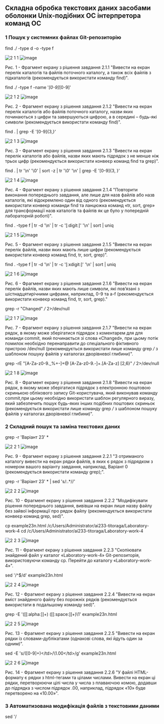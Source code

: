 ## Складна обробка текстових даних засобами оболонки Unix-подібних ОС інтерпретора команд ОС

### 1 Пошук у системних файлах Git-репозиторію

find ./ -type d -o -type f

![2 1 1](https://github.com/OS-IS/ai233-titoraga/assets/162619587/d560f5f0-8d17-45c1-96ea-216644ab0ecc)
![image](https://github.com/tobio176/WebAR-Tabulator/assets/162619587/90b4598a-5d81-4a83-8e51-e99c34e652ad)

Рис. 1 - Фрагмент екрану з рішення завдання 2.1.1 "Вивести на екран перелік каталогів та файлів поточного каталогу, а також всіх файлів з підкаталогів (рекомендується використати команду find)".

find ./ -type f -name '*[0-9]*[0-9]'

![2 1 2](https://github.com/OS-IS/ai233-titoraga/assets/162619587/e5a50845-b595-43b9-95e2-c0758e213d23)
![image](https://github.com/tobio176/WebAR-Tabulator/assets/162619587/3e9fb246-392f-47bd-9e7a-db415e5d9331)

Рис. 2 - Фрагмент екрану з рішення завдання 2.1.2 "Вивести на екран перелік каталогів або файлів поточного каталогу, назви яких починаються з цифри та завершуються цифрою, а в середині – будь-які символи (рекомендується використати команду find)".

find . | grep -E '[0-9]{3,}'

![2 1 3](https://github.com/OS-IS/ai233-titoraga/assets/162619587/209258e6-3fed-4e79-921b-b8ac6491e9e5)
![image](https://github.com/tobio176/WebAR-Tabulator/assets/162619587/6d72f32c-4c01-4900-b256-f3b39b9f243b)

Рис. 3 - Фрагмент екрану з рішення завдання 2.1.3 "Вивести на екран перелік каталогів або файлів, назви яких мають підрядок з не менше ніж трьох цифр (рекомендується використати конвеєр команд find та grep)".

find . | tr '\n' '\0' | sort -z | tr '\0' '\n' | grep -E '[0-9]{3, }'

![2 1 4](https://github.com/OS-IS/ai233-titoraga/assets/162619587/4b2af168-a261-4cf2-8972-000d09448d4d)
![image](https://github.com/tobio176/WebAR-Tabulator/assets/162619587/42eddfed-ab4d-4c73-8f5f-89b3b86cbd8a)

Рис. 4 - Фрагмент екрану з рішення завдання 2.1.4 "Повторити виконання попереднього завдання, але лише для назв файлів або назв каталогів, які відокремлено один від одного (рекомендується використати конвеєр команди find та ланцюжка команд «tr, sort, grep» для трансформації назв каталогів та файлів як це було у попередній лабораторній роботі)".

find . -type f | tr -d '\n' | tr -c '[:digit:]' '\n' | sort | uniq

![2 1 5](https://github.com/OS-IS/ai233-titoraga/assets/162619587/257d42db-d805-4126-a650-42fdf2d9b562)
![image](https://github.com/tobio176/WebAR-Tabulator/assets/162619587/8ac834bb-e7d9-4f76-a0af-01ee8d36d377)

Рис. 5 - Фрагмент екрану з рішення завдання 2.1.5 "Вивести на екран перелік файлів, назви яких мають лише цифри (рекомендується використати конвеєр команд find, tr, sort, grep)".

find . -type f | tr -d '\n' | tr -c '[:xdigit:]' '\n' | sort | uniq

![2 1 6](https://github.com/OS-IS/ai233-titoraga/assets/162619587/e6654728-bf33-40d4-a70f-70122b4755f9)
![image](https://github.com/tobio176/WebAR-Tabulator/assets/162619587/12bd013d-c702-444d-86bd-fb65c241b871)

Рис. 6 - Фрагмент екрану з рішення завдання 2.1.6 "Вивести на екран перелік файлів, назви яких мають лише символи, які пов’язані з шістнадцятирічними цифрами, наприклад, 0-9 та a-f (рекомендується використати конвеєр команд find, tr, sort, grep)."

grep -r "Changed" */* 2>/dev/null

![2 1 7](https://github.com/OS-IS/ai233-titoraga/assets/162619587/10495253-9414-4226-8715-febc36b99208)
![image](https://github.com/tobio176/WebAR-Tabulator/assets/162619587/102bca1a-464d-4951-9f75-c5e01dce30da)

Рис. 7 - Фрагмент екрану з рішення завдання 2.1.7 "Вивести на екран рядок, в якому може зберігатися підрядок з коментарем для для команди commit, який починається зі слова «Changed», при цьому потік помилок необхідно перенаправити до спеціального фіктивного пристрою /dev/null (рекомендується використати лише команду grep */* з шаблоном пошуку файлів у каталогах дворівневої глибини)".

grep -rE "[A-Za-z0-9._%+-]+@ [A-Za-z0-9.-]+\.[A-Za-z] [2,6}" */* 2>/dev/null

![2 1 8](https://github.com/OS-IS/ai233-titoraga/assets/162619587/24dbf9ba-844b-4262-8369-a42da91b83bf)
![image](https://github.com/tobio176/WebAR-Tabulator/assets/162619587/db5cfebe-abb8-49fd-970b-c2ca9f82ccbc)

Рис. 8 - Фрагмент екрану з рішення завдання 2.1.8 "Вивести на екран рядок, в якому може зберігатися підрядок з електронною поштовою скринькою облікового запису Git-користувача, який виконував команду commit,при цьому необхідно використати шаблон регулярного виразу, який забезпечить пошук будь-яких інших подібних поштових скриньок (рекомендується використати лише команду grep */* з шаблоном пошуку файлів у каталогах дворівневої глибини)".

###  2 Складний пошук та заміна текстових даних

grep -r 'Варіант 23' *

![2 2 1](https://github.com/OS-IS/ai233-titoraga/assets/162619587/58be0039-25a7-4053-aa8d-92e48a8edcb9)
![image](https://github.com/tobio176/WebAR-Tabulator/assets/162619587/3b5f18c2-d1bd-4413-8865-ca146ec601de)

Рис. 9 - Фрагмент екрану з рішення завдання 2.2.1 "З отриманого каталогу вивести на екран рядки файлів, в яких є рядок з підрядком з номером вашого варіанту завдання, наприклад, Варіант 0 (рекомендується використати команду grep);".

grep -r 'Варіант 23' * | sed 's/:.*//'

![2 2 2](https://github.com/OS-IS/ai233-titoraga/assets/162619587/315a1a82-c1e3-4c2b-84ee-7174c8c243cf)
![image](https://github.com/tobio176/WebAR-Tabulator/assets/162619587/efcb2142-0ddc-45e6-8632-c461082fd683)

Рис. 10 - Фрагмент екрану з рішення завдання 2.2.2 "Модифікувати рішення попереднього завдання, вивівши на екран лише назву файлу без зайвої інформації про рядок файлу (рекомендується використати конвеєр команд grep, sed)".

cp example23n.html /c/Users/Administrator/ai233-titoraga/Laboratory-work-4
cd /c/Users/Administrator/ai233-titoraga/Laboratory-work-4

![2 2 3](https://github.com/OS-IS/ai233-titoraga/assets/162619587/b60e471e-7073-4698-85ed-6ecfbce7a6a7)
![image](https://github.com/tobio176/WebAR-Tabulator/assets/162619587/b5651e5b-b177-4f63-9911-30e9fcdceaf0)

Рис. 11 - Фрагмент екрану з рішення завдання 2.2.3 "Скопіювати знайдений файл у каталог «Laboratory-work-4» Git-репозиторія, використовуючи команду cp. Перейти до каталогу «Laboratory-work-4»".

sed  '/^$/d' example23n.html

![2 2 4](https://github.com/OS-IS/ai233-titoraga/assets/162619587/a9ad7e10-9e86-4c83-8f3e-ba1f1026f0aa)
![image](https://github.com/tobio176/WebAR-Tabulator/assets/162619587/cbb6b927-e6b5-4119-841d-7b0204ff0744)

Рис. 12 - Фрагмент екрану з рішення завдання 2.2.4 "Вивести на екран вміст знайденого файлу без порожніх рядків (рекомендується використати в подальшому команду sed)".

grep -E '([[:alpha:]]+) ([[:space:]]+)\1' example23n.html

![2 2 5](https://github.com/OS-IS/ai233-titoraga/assets/162619587/fc3ee43a-5327-4511-92d4-290ae8dad980)
![image](https://github.com/tobio176/WebAR-Tabulator/assets/162619587/80dce1e2-7ba9-4593-86e5-30fd8a72ab81)

Рис. 13 - Фрагмент екрану з рішення завдання 2.2.5 "Вивести на екран рядки із словами-дублікатами (однакові слова, які йдуть один за одним)".

sed -E 's/<td>([0-9]+)<\/td>/<td>\1.00<\/td>/g' example23n.html

![2 2 6](https://github.com/OS-IS/ai233-titoraga/assets/162619587/8b2bb689-34fe-4d88-b4a4-0fe70e1b1a46)
![image](https://github.com/tobio176/WebAR-Tabulator/assets/162619587/3ce626aa-a7f6-4e83-8826-b63bc2255e4e)

Рис. 14 - Фрагмент екрану з рішення завдання 2.2.6 "У файлі HTML-формату є рядки з html-тегами <td> та цілами числами. Вивести на екран ці рядки, перетворюючи цілі числа у числа з плаваючою комою, додавши до підрядка з числом підрядок .00, наприклад, підрядок «10» буде перетворено на «10.00»".

### 3 Автоматизована модифікація файлів з текстовими даними

sed '/<title>/s/[0-9]*$//' example23n.html > titoraga_example.html

![2 3 1](https://github.com/OS-IS/ai233-titoraga/assets/162619587/8e0690dd-bc73-49a0-a4ce-6b8be0add1ce)
![image](https://github.com/tobio176/WebAR-Tabulator/assets/162619587/e02be62d-ce4b-4e09-8916-c264f4cedc11)

Рис. 15 - Фрагмент екрану з рішення завдання 2.3.1 "У файлі є рядок з html-тегом <title>. Видалити з цього рядка цифри, які розміщено наприкінці рядка".

sed -i '4a\ <.h1>Таблиця оновлено автоматично. Автор. Тіторага Глеб Сергійович, група АІ-233<\/.h1>' titoraga_example.html

![2 3 2](https://github.com/OS-IS/ai233-titoraga/assets/162619587/9e240157-89c0-4518-8ffc-b516fb461261)
![image](https://github.com/tobio176/WebAR-Tabulator/assets/162619587/2385a1ca-b360-4fa1-8d8a-d03f128be45e)

Рис. 16 - Фрагмент екрану з рішення завдання 2.3.2 "У файлі є рядок з html-тегом <title>. Додати після цього рядка новий рядок, який містить наступне: "<.h1>Таблиця оновлено автоматично. Автор - ПІБ, група<./h1>" (рекомендується додати за номером, який заздалегіть визначено попердньою командою sed наприклад, після 4-го рядку)".

sed -i -e '/^$/d' titoraga_example.html

![2 3 3](https://github.com/OS-IS/ai233-titoraga/assets/162619587/05683d43-7777-417f-960f-0d28ca020640)
![image](https://github.com/tobio176/WebAR-Tabulator/assets/162619587/5ec58480-0f90-49fd-9779-7ff58a424dc9)

Рис. 17 - Фрагмент екрану з рішення завдання 2.3.3 "Видалити з файлу всі порожні рядки".

sed -E 's/\b([[:alpha:]]+)\b([[:space:]]+)\1\b/\1/g' titoraga_example.html

![2 3 4](https://github.com/OS-IS/ai233-titoraga/assets/162619587/a7beaf4c-77e1-489b-945a-ecdfb0c05cfb)
![image](https://github.com/tobio176/WebAR-Tabulator/assets/162619587/9b1aa71e-88fc-4140-abd3-7ba1ca8fb79a)

Рис. 18 - Фрагмент екрану з рішення завдання 2.3.4 "Видалити з файлу слова-дублікати".

![2 3 5](https://github.com/OS-IS/ai233-titoraga/assets/162619587/623b6af5-cb49-46a2-ba82-737179e3b6aa)

Рис. 19 - Фрагмент екрану з рішення завдання 2.3.5 "Об’єднати команди SED, створені у попередніх завданнях, в окремий текстовий файл з назвою за шаблоном surname.sed, де surname – ваше прізвище латинськими літерами. Виконати утиліту SED з читанням команд зі створенного файлу".

